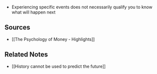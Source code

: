 - Experiencing specific events does not necessarily qualify you to know what will happen next

## Sources
- [[The Psychology of Money - Highlights]]

## Related Notes
- [[History cannot be used to predict the future]]